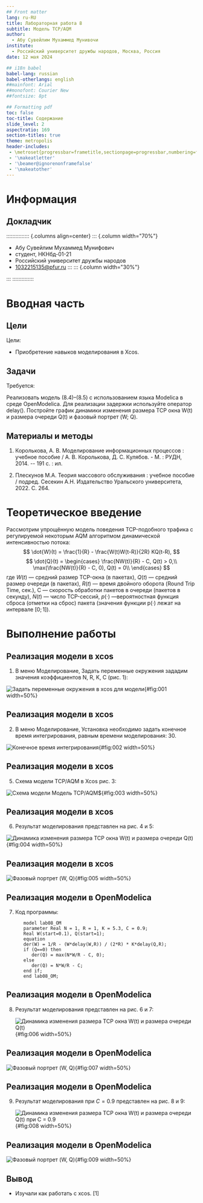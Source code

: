 ```yaml
---
## Front matter
lang: ru-RU
title: Лабораторная работа 8
subtitle: Модель TCP/AQM
author:
  - Абу Сувейлим Мухаммед Мунивочи
institute:
  - Российский университет дружбы народов, Москва, Россия
date: 12 мая 2024

## i18n babel
babel-lang: russian
babel-otherlangs: english
##mainfont: Arial
##monofont: Courier New
##fontsize: 8pt

## Formatting pdf
toc: false
toc-title: Содержание
slide_level: 2
aspectratio: 169
section-titles: true
theme: metropolis
header-includes:
 - \metroset{progressbar=frametitle,sectionpage=progressbar,numbering=fraction}
 - '\makeatletter'
 - '\beamer@ignorenonframefalse'
 - '\makeatother'
---
```


# Информация

## Докладчик

::::::::::::::: {.columns align=center}
::: {.column width="70%"}

  * Абу Сувейлим Мухаммед Мунифович
  * студент, НКНбд-01-21
  * Российский университет дружбы народов
  * [1032215135@pfur.ru](mailto:1032215135@pfur.ru)
:::
::: {.column width="30%"}

:::
::::::::::::::

# Вводная часть

## Цели 

Цели: 

- Приобретение навыков моделирования в Xcos.

## Задачи

Требуется:
   
Реализовать модель (8.4)–(8.5) с использованием языка Modelica в среде
OpenModelica. Для реализации задержки используйте оператор delay(). Постройте график динамики изменения размера TCP окна W(t) и размера очереди Q(t) и фазовый портрет (W; Q).

## Материалы и методы

1. Королькова, А. В. Моделирование информационных процессов : учебное пособие / А. В. Королькова, Д. С. Кулябов. - М. : РУДН, 2014. -- 191 с. : ил.

2. Плескунов М.А. Теория массового обслуживания : учебное пособие / подред. Сесекин А.Н. Издательство Уральского университета, 2022. С. 264.

# Теоретическое введение

Рассмотрим упрощённую модель поведения TCP-подобного трафика с регулируемой
некоторым AQM алгоритмом динамической интенсивностью потока:
   $$
      \dot{W}(t) = \frac{1}{R} - \frac{W(t)W(t-R)}{2R} KQ(t-R), 
   $$
   $$
      \dot{Q}(t) = 
      \begin{cases}
      \frac{NW(t)}{R} - C, Q(t) > 0,\\
      \max(\frac{NW(t)}{R} - C, 0), Q(t) = 0\\
      \end{cases}
   $$ 
где $W(t)$ — средний размер TCP-окна (в пакетах), $Q(t)$ — средний размер очереди (в пакетах), $R(t)$ — время двойного оборота (Round Trip Time, сек.), C — скорость обработки пакетов в очереди (пакетов в секунду), $N(t)$ — число TCP-сессий, $p(·)$ —вероятностная функция сброса (отметки на сброс) пакета (значения функции p(·) лежат на интервале $[0; 1]$).

# Выполнение работы

## Реализация модели в xcos

  1. В меню Моделирование, Задать переменные окружения зададим значения коэффициентов N, R, K, C (рис. 1):


   ![Задать переменные окружения в xcos для модели](./images/setup_constants_01.png){#fig:001 width=50%}

## Реализация модели в xcos

   2. В меню Моделирование, Установка необходимо задать конечное время интегрирования, равным времени моделирования: 30.
   
   ![Конечное время интегрирования](./images/model_xcos_01_time_parameters.png){#fig:002 width=50%}

## Реализация модели в xcos

   5. Схема  модели TCP/AQM в Xcos рис. 3:

   ![Схема  модели Модель TCP/AQM$](./images/model_scheme_xcos_01.png){#fig:003 width=50%}
   

## Реализация модели в xcos

   6. Результат моделирования представлен на рис. 4 и 5:

   ![Динамика изменения размера TCP окна W(t) и размера очереди Q(t)](./images/graph_model_xcos_01.png){#fig:004 width=50%}

## Реализация модели в xcos

   ![Фазовый портрет (W, Q)](./images/graph_model_xcos_02.png){#fig:005 width=50%}


## Реализация модели в OpenModelica

7. Код программы:

   ```modelica
      model lab08_OM
      parameter Real N = 1, R = 1, K = 5.3, C = 0.9;
      Real W(start=0.1), Q(start=1);
      equation
      der(W) = 1/R - (W*delay(W,R)) / (2*R) * K*delay(Q,R);
      if (Q==0) then
         der(Q) = max(N*W/R - C, 0);
      else
         der(Q) = N*W/R - C;
      end if;
      end lab08_OM;
   ```
   
## Реализация модели в OpenModelica

8. Результат моделирования представлен на рис. 6 и 7:

   ![Динамика изменения размера TCP окна W(t) и размера очереди Q(t)](./images/graph_model_OM_01.png){#fig:006 width=50%}

## Реализация модели в OpenModelica

   ![Фазовый портрет (W, Q)](./images/graph_model_OM_02.png){#fig:007 width=50%}

## Реализация модели в OpenModelica

9. Результат моделирования при $C = 0.9$ представлен на рис. 8 и 9:

   ![Динамика изменения размера TCP окна W(t) и размера очереди Q(t) при $C = 0.9$](./images/graph_01_model_OM_02.png){#fig:008 width=50%}

## Реализация модели в OpenModelica

   ![Фазовый портрет (W, Q)](./images/graph_02_model_OM_02.png){#fig:009 width=50%}


## Вывод

- Изучали как работать с xcos.
[1]